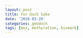 ```yaml
---
layout: post
title: For Duck Sake
date: '2020-03-20'
categories: geoduck
tags: [mox, methylation, bismark]
---
```

